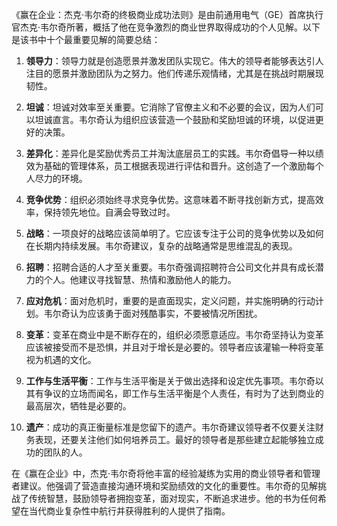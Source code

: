《赢在企业：杰克·韦尔奇的终极商业成功法则》是由前通用电气（GE）首席执行官杰克·韦尔奇所著，概括了他在竞争激烈的商业世界取得成功的个人见解。以下是该书中十个最重要见解的简要总结：

1. **领导力**：领导力就是创造愿景并激发团队实现它。伟大的领导者能够表达引人注目的愿景并激励团队为之努力。他们传递乐观情绪，尤其是在挑战时期展现韧性。

2. **坦诚**：坦诚对效率至关重要。它消除了官僚主义和不必要的会议，因为人们可以坦诚直言。韦尔奇认为组织应该营造一个鼓励和奖励坦诚的环境，以促进更好的决策。

3. **差异化**：差异化是奖励优秀员工并淘汰底层员工的实践。韦尔奇倡导一种以绩效为基础的管理体系，员工根据表现进行评估和晋升。这创造了一个激励每个人尽力的环境。

4. **竞争优势**：组织必须始终寻求竞争优势。这意味着不断寻找创新方式，提高效率，保持领先地位。自满会导致过时。

5. **战略**：一项良好的战略应该简单明了。它应该专注于公司的竞争优势以及如何在长期内持续发展。韦尔奇建议，复杂的战略通常是思维混乱的表现。

6. **招聘**：招聘合适的人才至关重要。韦尔奇强调招聘符合公司文化并具有成长潜力的个人。他建议寻找智慧、热情和激励他人的能力。

7. **应对危机**：面对危机时，重要的是直面现实，定义问题，并实施明确的行动计划。韦尔奇认为应该勇于面对残酷事实，不要被情况所困扰。

8. **变革**：变革在商业中是不断存在的，组织必须愿意适应。韦尔奇坚持认为变革应该被接受而不是恐惧，并且对于增长是必要的。领导者应该灌输一种将变革视为机遇的文化。

9. **工作与生活平衡**：工作与生活平衡是关于做出选择和设定优先事项。韦尔奇以其有争议的立场而闻名，即工作与生活平衡是个人责任，有时为了达到商业的最高层次，牺牲是必要的。

10. **遗产**：成功的真正衡量标准是您留下的遗产。韦尔奇建议领导者不仅要关注财务表现，还要关注他们如何培养员工。最好的领导者是那些建立起能够独立成功的团队的人。

在《赢在企业》中，杰克·韦尔奇将他丰富的经验凝练为实用的商业领导者和管理者建议。他强调了营造直接沟通环境和奖励绩效的文化的重要性。韦尔奇的见解挑战了传统智慧，鼓励领导者拥抱变革，面对现实，不断追求进步。他的书为任何希望在当代商业复杂性中航行并获得胜利的人提供了指南。